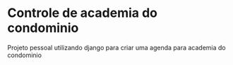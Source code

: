 # Controle de academia do condominio
Projeto pessoal utilizando django para criar uma agenda para academia do condominio
